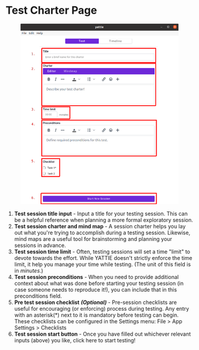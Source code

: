 # Test Charter Page

<figure><img src="../../.gitbook/assets/2-walkthrough-test-charter-page.png" alt=""><figcaption></figcaption></figure>

1. **Test session title input** - Input a title for your testing session.  This can be a helpful reference when planning a more formal exploratory session.
2. **Test session charter and mind map** - A session charter helps you lay out what you're trying to accomplish during a testing session.  Likewise, mind maps are a useful tool for brainstorming and planning your sessions in advance.
3. **Test session time limit** - Often, testing sessions will set a time "limit" to devote towards the effort.  While YATTIE doesn't strictly enforce the time limit, it help you manage your time while testing.  (The unit of this field is in _minutes_.)
4. **Test session preconditions** - When you need to provide additional context about what was done before starting your testing session (in case someone needs to reproduce it!), you can include that in this preconditions field.
5. **Pre test session checklist** _**(Optional)**_ - Pre-session checklists are useful for encouraging (or enforcing) process during testing.  Any entry with an asterisk(\*) next to it is mandatory before testing can begin.  These checklists can be configured in the Settings menu: File > App Settings > Checklists
6. **Test session start button** - Once you have filled out whichever relevant inputs (above) you like, click here to start testing!

